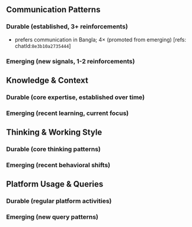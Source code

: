 ## Communication Patterns
### Durable (established, 3+ reinforcements)
- prefers communication in Bangla; 4× (promoted from emerging) [refs: chatId:`8e3b10a2735444`]

### Emerging (new signals, 1-2 reinforcements)

## Knowledge & Context
### Durable (core expertise, established over time)

### Emerging (recent learning, current focus)

## Thinking & Working Style
### Durable (core thinking patterns)

### Emerging (recent behavioral shifts)

## Platform Usage & Queries
### Durable (regular platform activities)

### Emerging (new query patterns)
